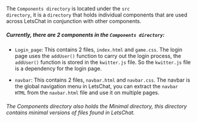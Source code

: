 The <code>Components directory</code> is located under the <code>src directory</code>, it is a <code>directory</code> that holds individual components that are used across LetsChat in conjunction with other components.

##### Currently, there are 2 components in the <code>Components directory</code>:

- <code>Login_page</code>: This contains 2 files, <code>index.html</code> and <code>game.css</code>. The login page uses the <code>addUser()</code> function to carry out the login process, the <code>addUser()</code> function is stored in the <code>kwitter.js</code> file. So the <code>kwitter.js</code> file is a dependency for the login page.

- <code>navbar</code>: This contains 2 files, <code>navbar.html</code> and <code>navbar.css</code>. The navbar is the global navigation menu in LetsChat, you can extract the <code>navbar HTML</code> from the <code>navbar.html</code> file and use it on multiple pages.

###### The Components directory also holds the Minimal directory, this directory contains minimal versions of files found in LetsChat.